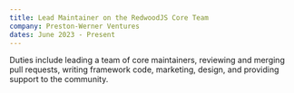 ```yaml
---
title: Lead Maintainer on the RedwoodJS Core Team
company: Preston-Werner Ventures
dates: June 2023 - Present
---
```


Duties include leading a team of core maintainers, reviewing and merging pull requests, writing framework code, marketing, design, and providing support to the community.
